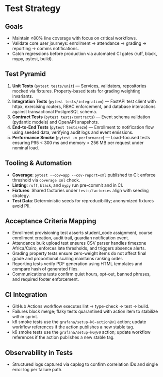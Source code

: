 # Test Strategy

## Goals
- Maintain ≥80% line coverage with focus on critical workflows.
- Validate core user journeys: enrollment → attendance → grading → reporting → comms notifications.
- Catch regressions before production via automated CI gates (ruff, black, mypy, pytest, build).

## Test Pyramid
1. **Unit Tests** (`pytest tests/unit`) — Services, validators, repositories mocked via fixtures. Property-based tests for grading weighting invariants.
2. **Integration Tests** (`pytest tests/integration`) — FastAPI test client with httpx, exercising routers, RBAC enforcement, and database interactions against transactional PostgreSQL schema.
3. **Contract Tests** (`pytest tests/contracts`) — Event schema validation (pydantic models) and OpenAPI snapshots.
4. **End-to-End Tests** (`pytest tests/e2e`) — Enrollment to notification flow using seeded data, verifying audit logs and event emissions.
5. **Performance Smoke** (`pytest -m performance`) — Load-focused tests ensuring P95 < 300 ms and memory < 256 MB per request under nominal load.

## Tooling & Automation
- **Coverage**: `pytest --cov=app --cov-report=xml` published to CI; enforce threshold via `coverage xml` check.
- **Linting**: `ruff`, `black`, and `mypy` run pre-commit and in CI.
- **Fixtures**: Shared factories under `tests/factories` align with seeding strategy.
- **Test Data**: Deterministic seeds for reproducibility; anonymized fixtures avoid PII.

## Acceptance Criteria Mapping
- Enrollment provisioning test asserts student_code assignment, course enrollment creation, audit trail, guardian notification event.
- Attendance bulk upload test ensures CSV parser handles timezone Africa/Cairo, enforces late thresholds, and triggers absence alerts.
- Grading property tests ensure zero-weight items do not affect final grade and proportional scaling maintains ranking order.
- Reporting tests verify PDF generation using HTML templates and compare hash of generated files.
- Communications tests confirm quiet hours, opt-out, banned phrases, and required footer enforcement.

## CI Integration
- GitHub Actions workflow executes lint → type-check → test → build.
- Failures block merge; flaky tests quarantined with action item to stabilize within sprint.
- k6 smoke tests use the `grafana/setup-k6-action@v1` action; update workflow references if the action publishes a new stable tag.
- k6 smoke tests use the `grafana/setup-k6@v0` action; update workflow references if the action publishes a new stable tag.

## Observability in Tests
- Structured logs captured via caplog to confirm correlation IDs and single error log per failure path.
